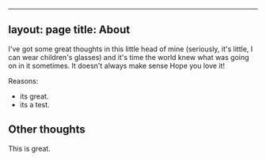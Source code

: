  ---
 layout: page
 title: About
 ---

 I've got some great thoughts in this little head of mine (seriously, it's little, I can wear children's glasses) 
 and it's time the world knew what was going on in it sometimes. It doesn't always make sense
 Hope you love it!

 Reasons:
 - its great.
 - its a test.

 ## Other thoughts

 This is great.
